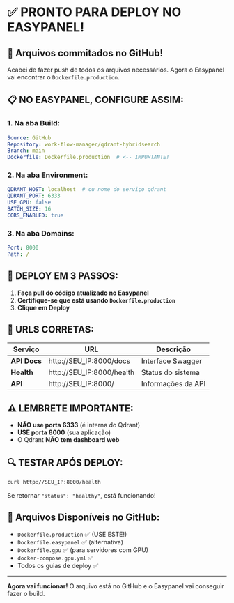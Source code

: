 # ✅ PRONTO PARA DEPLOY NO EASYPANEL!

## 🎉 Arquivos commitados no GitHub!

Acabei de fazer push de todos os arquivos necessários. Agora o Easypanel vai encontrar o `Dockerfile.production`.

## 📋 NO EASYPANEL, CONFIGURE ASSIM:

### 1. Na aba Build:
```yaml
Source: GitHub
Repository: work-flow-manager/qdrant-hybridsearch
Branch: main
Dockerfile: Dockerfile.production  # <-- IMPORTANTE!
```

### 2. Na aba Environment:
```yaml
QDRANT_HOST: localhost  # ou nome do serviço qdrant
QDRANT_PORT: 6333
USE_GPU: false
BATCH_SIZE: 16
CORS_ENABLED: true
```

### 3. Na aba Domains:
```yaml
Port: 8000
Path: /
```

## 🚀 DEPLOY EM 3 PASSOS:

1. **Faça pull do código atualizado no Easypanel**
2. **Certifique-se que está usando `Dockerfile.production`**
3. **Clique em Deploy**

## 📍 URLS CORRETAS:

| Serviço | URL | Descrição |
|---------|-----|-----------|
| **API Docs** | http://SEU_IP:8000/docs | Interface Swagger |
| **Health** | http://SEU_IP:8000/health | Status do sistema |
| **API** | http://SEU_IP:8000/ | Informações da API |

## ⚠️ LEMBRETE IMPORTANTE:

- **NÃO use porta 6333** (é interna do Qdrant)
- **USE porta 8000** (sua aplicação)
- O Qdrant **NÃO tem dashboard web**

## 🔍 TESTAR APÓS DEPLOY:

```bash
curl http://SEU_IP:8000/health
```

Se retornar `"status": "healthy"`, está funcionando!

## 📁 Arquivos Disponíveis no GitHub:

- `Dockerfile.production` ✅ (USE ESTE!)
- `Dockerfile.easypanel` ✅ (alternativa)
- `Dockerfile.gpu` ✅ (para servidores com GPU)
- `docker-compose.gpu.yml` ✅
- Todos os guias de deploy ✅

---

**Agora vai funcionar!** O arquivo está no GitHub e o Easypanel vai conseguir fazer o build.